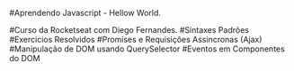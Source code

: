#Aprendendo Javascript - Hellow World.

#Curso da Rocketseat com Diego Fernandes.
#Sintaxes Padrões
#Exercicios Resolvidos
#Promises e Requisições Assincronas (Ajax)
#Manipulação de DOM usando QuerySelector
#Eventos em Componentes do DOM
